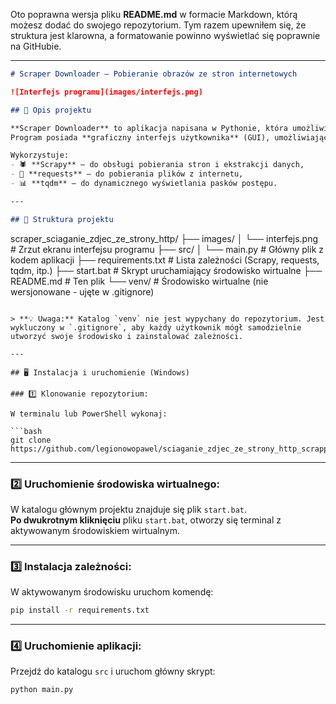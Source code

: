 Oto poprawna wersja pliku **README.md** w formacie Markdown, którą możesz dodać do swojego repozytorium. Tym razem upewniłem się, że struktura jest klarowna, a formatowanie powinno wyświetlać się poprawnie na GitHubie.

---

```markdown
# Scraper Downloader – Pobieranie obrazów ze stron internetowych

![Interfejs programu](images/interfejs.png)

## 📌 Opis projektu

**Scraper Downloader** to aplikacja napisana w Pythonie, która umożliwia pobieranie multimediów (głównie obrazów) ze stron internetowych.  
Program posiada **graficzny interfejs użytkownika** (GUI), umożliwiający wpisanie adresu URL, wybór katalogu zapisu i rozpoczęcie pobierania.  

Wykorzystuje:
- 🕷️ **Scrapy** – do obsługi pobierania stron i ekstrakcji danych,
- 🔗 **requests** – do pobierania plików z internetu,
- 📊 **tqdm** – do dynamicznego wyświetlania pasków postępu.

---

## 📂 Struktura projektu

```
scraper_sciaganie_zdjec_ze_strony_http/
├── images/
│   └── interfejs.png       # Zrzut ekranu interfejsu programu
├── src/
│   └── main.py             # Główny plik z kodem aplikacji
├── requirements.txt        # Lista zależności (Scrapy, requests, tqdm, itp.)
├── start.bat               # Skrypt uruchamiający środowisko wirtualne
├── README.md               # Ten plik
└── venv/                   # Środowisko wirtualne (nie wersjonowane - ujęte w .gitignore)
```

> **💡 Uwaga:** Katalog `venv` nie jest wypychany do repozytorium. Jest wykluczony w `.gitignore`, aby każdy użytkownik mógł samodzielnie utworzyć swoje środowisko i zainstalować zależności.

---

## 🖥️ Instalacja i uruchomienie (Windows)

### 1️⃣ Klonowanie repozytorium:

W terminalu lub PowerShell wykonaj:

```bash
git clone https://github.com/legionowopawel/sciaganie_zdjec_ze_strony_http_scrapper.git
```

---

### 2️⃣ Uruchomienie środowiska wirtualnego:

W katalogu głównym projektu znajduje się plik `start.bat`.  
**Po dwukrotnym kliknięciu** pliku `start.bat`, otworzy się terminal z aktywowanym środowiskiem wirtualnym.

---

### 3️⃣ Instalacja zależności:

W aktywowanym środowisku uruchom komendę:

```bash
pip install -r requirements.txt
```

---

### 4️⃣ Uruchomienie aplikacji:

Przejdź do katalogu `src` i uruchom główny skrypt:

```bash
python main.py
```
